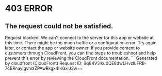 # 403 ERROR

## The request could not be satisfied.

Request blocked. We can't connect to the server for this app or website at this time. There might be too much traffic or a configuration error. Try again later, or contact the app or website owner. If you provide content to customers through CloudFront, you can find steps to troubleshoot and help prevent this error by reviewing the CloudFront documentation. ```
Generated by cloudfront (CloudFront)
Request ID: 6q84V3lkudQE8dwLHvzILFRB-7cBRnaylgvmzZPAwRkgx4lKGxlJ3w==

```

